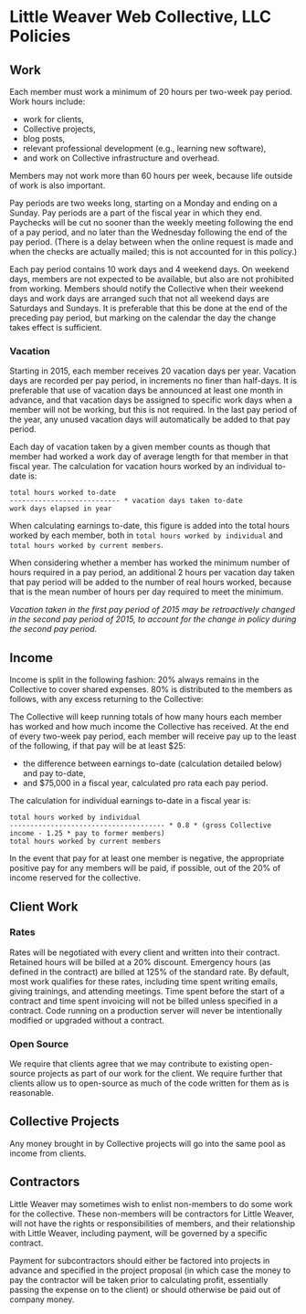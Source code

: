 Little Weaver Web Collective, LLC Policies
==========================================


Work
----

Each member must work a minimum of 20 hours per two-week pay period.
Work hours include:

* work for clients,
* Collective projects,
* blog posts,
* relevant professional development (e.g., learning new software),
* and work on Collective infrastructure and overhead.

Members may not work more than 60 hours per week, because life outside of work is also important.

Pay periods are two weeks long, starting on a Monday and ending on a Sunday.
Pay periods are a part of the fiscal year in which they end.
Paychecks will be cut no sooner than the weekly meeting following the end of a pay period, and no later than the Wednesday following the end of the pay period.
(There is a delay between when the online request is made and when the checks are actually mailed; this is not accounted for in this policy.)

Each pay period contains 10 work days and 4 weekend days.
On weekend days, members are not expected to be available, but also are not prohibited from working.
Members should notify the Collective when their weekend days and work days are arranged such that not all weekend days are Saturdays and Sundays.
It is preferable that this be done at the end of the preceding pay period, but marking on the calendar the day the change takes effect is sufficient.


### Vacation

Starting in 2015, each member receives 20 vacation days per year.
Vacation days are recorded per pay period, in increments no finer than half-days.
It is preferable that use of vacation days be announced at least one month in advance, and that vacation days be assigned to specific work days when a member will not be working, but this is not required.
In the last pay period of the year, any unused vacation days will automatically be added to that pay period.

Each day of vacation taken by a given member counts as though that member had worked a work day of average length for that member in that fiscal year.
The calculation for vacation hours worked by an individual to-date is:

    total hours worked to-date
    --------------------------- * vacation days taken to-date
    work days elapsed in year

When calculating earnings to-date, this figure is added into the total hours worked by each member, both in `total hours worked by individual` and `total hours worked by current members`.

When considering whether a member has worked the minimum number of hours required in a pay period, an additional 2 hours per vacation day taken that pay period will be added to the number of real hours worked, because that is the mean number of hours per day required to meet the minimum.

*Vacation taken in the first pay period of 2015 may be retroactively changed in the second pay period of 2015, to account for the change in policy during the second pay period.*


Income
------

Income is split in the following fashion: 20% always remains in the Collective to cover shared expenses.
80% is distributed to the members as follows, with any excess returning to the Collective:

The Collective will keep running totals of how many hours each member has worked and how much income the Collective has received.
At the end of every two-week pay period, each member will receive pay up to the least of the following, if that pay will be at least $25:

* the difference between earnings to-date (calculation detailed below) and pay to-date,
* and $75,000 in a fiscal year, calculated pro rata each pay period.

The calculation for individual earnings to-date in a fiscal year is:

    total hours worked by individual
    -------------------------------------- * 0.8 * (gross Collective income - 1.25 * pay to former members)
    total hours worked by current members

In the event that pay for at least one member is negative, the appropriate positive pay for any members will be paid, if possible, out of the 20% of income reserved for the collective.


Client Work
-----------

### Rates

Rates will be negotiated with every client and written into their contract.
Retained hours will be billed at a 20% discount.
Emergency hours (as defined in the contract) are billed at 125% of the standard rate.
By default, most work qualifies for these rates, including time spent writing emails, giving trainings, and attending meetings.
Time spent before the start of a contract and time spent invoicing will not be billed unless specified in a contract.
Code running on a production server will never be intentionally modified or upgraded without a contract.

### Open Source

We require that clients agree that we may contribute to existing open-source projects as part of our work for the client.
We require further that clients allow us to open-source as much of the code written for them as is reasonable.


Collective Projects
-------------------

Any money brought in by Collective projects will go into the same pool as income from clients.


Contractors
-----------

Little Weaver may sometimes wish to enlist non-members to do some work for the collective.
These non-members will be contractors for Little Weaver, will not have the rights or responsibilities of members, and their relationship with Little Weaver, including payment, will be governed by a specific contract.

Payment for subcontractors should either be factored into projects in advance and specified in the project proposal (in which case the money to pay the contractor will be taken prior to calculating profit, essentially passing the expense on to the client) or should otherwise be paid out of company money.
